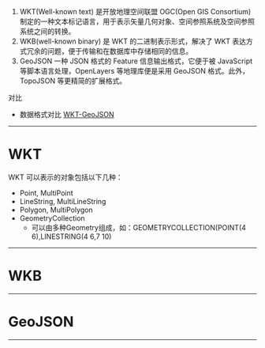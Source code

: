 1. WKT(Well-known text) 是开放地理空间联盟 OGC(Open GIS Consortium) 制定的一种文本标记语言，用于表示矢量几何对象、空间参照系统及空间参照系统之间的转换。
2. WKB(well-known binary) 是 WKT 的二进制表示形式，解决了 WKT 表达方式冗余的问题，便于传输和在数据库中存储相同的信息。
3. GeoJSON 一种 JSON 格式的 Feature 信息输出格式，它便于被 JavaScript 等脚本语言处理，OpenLayers 等地理库便是采用 GeoJSON 格式。此外，TopoJSON 等更精简的扩展格式。

对比
- 数据格式对比 [WKT-GeoJSON](WKT-GeoJSON.md) 


---

# WKT

WKT 可以表示的对象包括以下几种：

- Point, MultiPoint
- LineString, MultiLineString
- Polygon, MultiPolygon
- GeometryCollection
	- 可以由多种Geometry组成，如：GEOMETRYCOLLECTION(POINT(4 6),LINESTRING(4 6,7 10)

---

# WKB

---

# GeoJSON


---
